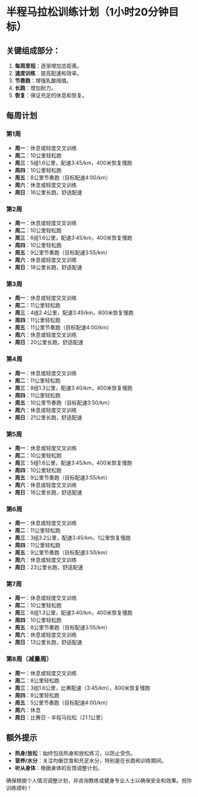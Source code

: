 # 半程马拉松训练计划（1小时20分钟目标）

## 关键组成部分：
1. **每周里程**：逐渐增加总距离。
2. **速度训练**：提高配速和效率。
3. **节奏跑**：增强乳酸阈值。
4. **长跑**：增加耐力。
5. **恢复**：保证充足的休息和恢复。

## 每周计划

### 第1周
- **周一**：休息或轻度交叉训练
- **周二**：10公里轻松跑
- **周三**：5组1.6公里，配速3:45/km，400米恢复慢跑
- **周四**：10公里轻松跑
- **周五**：8公里节奏跑（目标配速4:00/km）
- **周六**：休息或轻度交叉训练
- **周日**：16公里长跑，舒适配速

### 第2周
- **周一**：休息或轻度交叉训练
- **周二**：10公里轻松跑
- **周三**：6组1.6公里，配速3:45/km，400米恢复慢跑
- **周四**：10公里轻松跑
- **周五**：9公里节奏跑（目标配速3:55/km）
- **周六**：休息或轻度交叉训练
- **周日**：18公里长跑，舒适配速

### 第3周
- **周一**：休息或轻度交叉训练
- **周二**：11公里轻松跑
- **周三**：4组2.4公里，配速3:45/km，800米恢复慢跑
- **周四**：11公里轻松跑
- **周五**：11公里节奏跑（目标配速4:00/km）
- **周六**：休息或轻度交叉训练
- **周日**：20公里长跑，舒适配速

### 第4周
- **周一**：休息或轻度交叉训练
- **周二**：11公里轻松跑
- **周三**：8组1.3公里，配速3:40/km，400米恢复慢跑
- **周四**：11公里轻松跑
- **周五**：10公里节奏跑（目标配速3:50/km）
- **周六**：休息或轻度交叉训练
- **周日**：21公里长跑，舒适配速

### 第5周
- **周一**：休息或轻度交叉训练
- **周二**：10公里轻松跑
- **周三**：5组1.6公里，配速3:45/km，400米恢复慢跑
- **周四**：10公里轻松跑
- **周五**：9公里节奏跑（目标配速3:55/km）
- **周六**：休息或轻度交叉训练
- **周日**：16公里长跑，舒适配速

### 第6周
- **周一**：休息或轻度交叉训练
- **周二**：11公里轻松跑
- **周三**：3组3.2公里，配速3:45/km，1公里恢复慢跑
- **周四**：11公里轻松跑
- **周五**：9公里节奏跑（目标配速3:50/km）
- **周六**：休息或轻度交叉训练
- **周日**：23公里长跑，舒适配速

### 第7周
- **周一**：休息或轻度交叉训练
- **周二**：10公里轻松跑
- **周三**：6组1.3公里，配速3:40/km，400米恢复慢跑
- **周四**：10公里轻松跑
- **周五**：8公里节奏跑（目标配速3:55/km）
- **周六**：休息或轻度交叉训练
- **周日**：13公里长跑，舒适配速

### 第8周（减量周）
- **周一**：休息或轻度交叉训练
- **周二**：8公里轻松跑
- **周三**：3组1.6公里，比赛配速（3:45/km），800米恢复慢跑
- **周四**：8公里轻松跑
- **周五**：5公里节奏跑（目标配速4:00/km）
- **周六**：休息
- **周日**：比赛日 - 半程马拉松（21.1公里）

## 额外提示
- **热身/放松**：始终包括热身和放松练习，以防止受伤。
- **营养/水分**：关注均衡饮食和充足水分，特别是在长跑和训练期间。
- **听从身体**：根据身体的反馈调整计划。

确保根据个人情况调整计划，并咨询教练或健身专业人士以确保安全和效果。祝你训练顺利！
